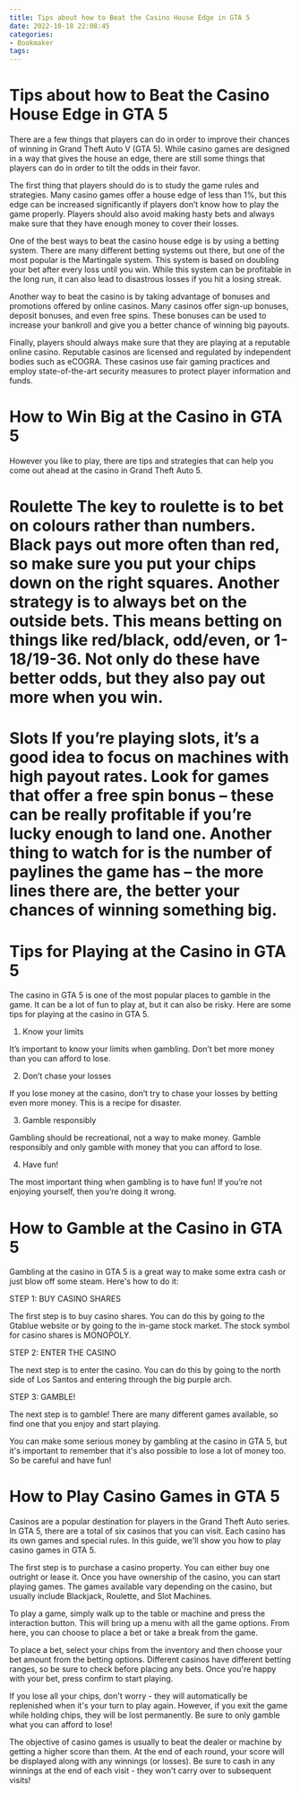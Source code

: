 ```yaml
---
title: Tips about how to Beat the Casino House Edge in GTA 5
date: 2022-10-18 22:08:45
categories:
- Bookmaker
tags:
---
```



#  Tips about how to Beat the Casino House Edge in GTA 5

There are a few things that players can do in order to improve their chances of winning in Grand Theft Auto V (GTA 5). While casino games are designed in a way that gives the house an edge, there are still some things that players can do in order to tilt the odds in their favor.

The first thing that players should do is to study the game rules and strategies. Many casino games offer a house edge of less than 1%, but this edge can be increased significantly if players don’t know how to play the game properly. Players should also avoid making hasty bets and always make sure that they have enough money to cover their losses.

One of the best ways to beat the casino house edge is by using a betting system. There are many different betting systems out there, but one of the most popular is the Martingale system. This system is based on doubling your bet after every loss until you win. While this system can be profitable in the long run, it can also lead to disastrous losses if you hit a losing streak.

Another way to beat the casino is by taking advantage of bonuses and promotions offered by online casinos. Many casinos offer sign-up bonuses, deposit bonuses, and even free spins. These bonuses can be used to increase your bankroll and give you a better chance of winning big payouts.

Finally, players should always make sure that they are playing at a reputable online casino. Reputable casinos are licensed and regulated by independent bodies such as eCOGRA. These casinos use fair gaming practices and employ state-of-the-art security measures to protect player information and funds.

#  How to Win Big at the Casino in GTA 5
 However you like to play, there are tips and strategies that can help you come out ahead at the casino in Grand Theft Auto 5.

# Roulette The key to roulette is to bet on colours rather than numbers. Black pays out more often than red, so make sure you put your chips down on the right squares. Another strategy is to always bet on the outside bets. This means betting on things like red/black, odd/even, or 1-18/19-36. Not only do these have better odds, but they also pay out more when you win.

# Slots If you’re playing slots, it’s a good idea to focus on machines with high payout rates. Look for games that offer a free spin bonus – these can be really profitable if you’re lucky enough to land one. Another thing to watch for is the number of paylines the game has – the more lines there are, the better your chances of winning something big.

#  Tips for Playing at the Casino in GTA 5

The casino in GTA 5 is one of the most popular places to gamble in the game. It can be a lot of fun to play at, but it can also be risky. Here are some tips for playing at the casino in GTA 5.

1. Know your limits

It’s important to know your limits when gambling. Don’t bet more money than you can afford to lose.

2. Don’t chase your losses

If you lose money at the casino, don’t try to chase your losses by betting even more money. This is a recipe for disaster.

3. Gamble responsibly

Gambling should be recreational, not a way to make money. Gamble responsibly and only gamble with money that you can afford to lose.

4. Have fun!

The most important thing when gambling is to have fun! If you’re not enjoying yourself, then you’re doing it wrong.

#  How to Gamble at the Casino in GTA 5

Gambling at the casino in GTA 5 is a great way to make some extra cash or just blow off some steam. Here's how to do it:

 STEP 1: BUY CASINO SHARES

The first step is to buy casino shares. You can do this by going to the Gtablue website or by going to the in-game stock market. The stock symbol for casino shares is MONOPOLY.

STEP 2: ENTER THE CASINO

The next step is to enter the casino. You can do this by going to the north side of Los Santos and entering through the big purple arch.

STEP 3: GAMBLE!

The next step is to gamble! There are many different games available, so find one that you enjoy and start playing.

You can make some serious money by gambling at the casino in GTA 5, but it's important to remember that it's also possible to lose a lot of money too. So be careful and have fun!

#  How to Play Casino Games in GTA 5

Casinos are a popular destination for players in the Grand Theft Auto series. In GTA 5, there are a total of six casinos that you can visit. Each casino has its own games and special rules. In this guide, we'll show you how to play casino games in GTA 5.

The first step is to purchase a casino property. You can either buy one outright or lease it. Once you have ownership of the casino, you can start playing games. The games available vary depending on the casino, but usually include Blackjack, Roulette, and Slot Machines.

To play a game, simply walk up to the table or machine and press the interaction button. This will bring up a menu with all the game options. From here, you can choose to place a bet or take a break from the game.

To place a bet, select your chips from the inventory and then choose your bet amount from the betting options. Different casinos have different betting ranges, so be sure to check before placing any bets. Once you're happy with your bet, press confirm to start playing.

If you lose all your chips, don't worry - they will automatically be replenished when it's your turn to play again. However, if you exit the game while holding chips, they will be lost permanently. Be sure to only gamble what you can afford to lose!

The objective of casino games is usually to beat the dealer or machine by getting a higher score than them. At the end of each round, your score will be displayed along with any winnings (or losses). Be sure to cash in any winnings at the end of each visit - they won't carry over to subsequent visits!